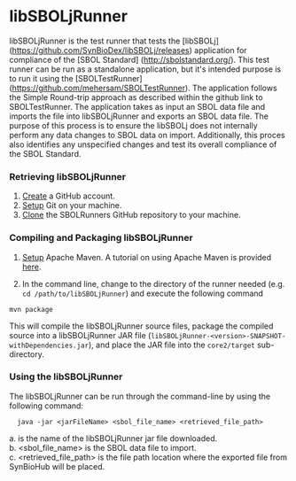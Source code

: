 libSBOLjRunner
===============

libSBOLjRunner is the test runner that tests the [libSBOLj] (https://github.com/SynBioDex/libSBOLj/releases) application for compliance of the [SBOL Standard] (http://sbolstandard.org/). This test runner can be run as a standalone application, but it's intended purpose is to run it using the [SBOLTestRunner] (https://github.com/mehersam/SBOLTestRunner). The application follows the Simple Round-trip approach as described within the github link to SBOLTestRunner. The application takes as input an SBOL data file and imports the file into libSBOLjRunner and exports an SBOL data file. The purpose of this process is to ensure the libSBOLj does not internally perform any data changes to SBOL data on import. Additionally, this proces also identifies any unspecified changes and test its overall compliance of the SBOL Standard.  

### Retrieving libSBOLjRunner

1. [Create](https://github.com/) a GitHub account.
2. [Setup](https://help.github.com/articles/set-up-git) Git on your machine.
3. [Clone](https://help.github.com/articles/cloning-a-repository/) the SBOLRunners GitHub repository to your machine.


### Compiling and Packaging libSBOLjRunner 

1. [Setup](http://maven.apache.org/download.cgi) Apache Maven. A tutorial on using Apache Maven is provided [here](http://maven.apache.org/guides/getting-started/index.html).

2. In the command line, change to the directory of the runner needed (e.g. ```cd /path/to/libSBOLjRunner```) and execute the following command

```
mvn package
```

This will compile the libSBOLjRunner source files, package the compiled source into a libSBOLjRunner JAR file (```libSBOLjRunner-<version>-SNAPSHOT-withDependencies.jar```), and place the JAR file into the ```core2/target``` sub-directory. 

### Using the libSBOLjRunner

The libSBOLjRunner can be run through the command-line by using the following command: 

```
  java -jar <jarFileName> <sbol_file_name> <retrieved_file_path> 
```

a. <jarFileName> is the name of the libSBOLjRunner jar file downloaded. <br />
b. <sbol_file_name> is the SBOL data file to import. <br />
c. <retrieved_file_path> is the file path location where the exported file from SynBioHub will be placed. <br />
